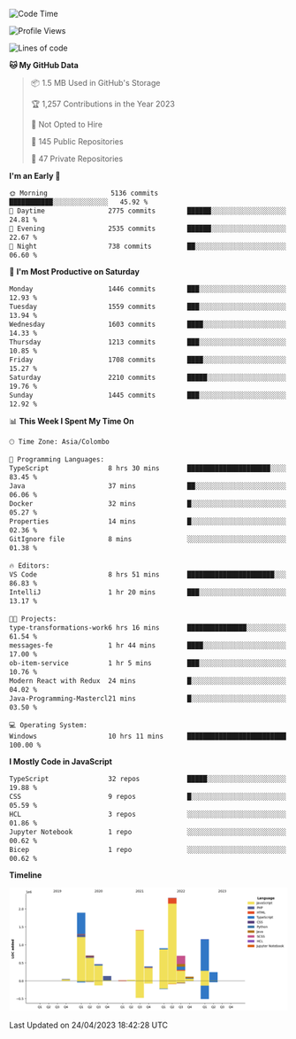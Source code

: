 
<!--START_SECTION:waka-->
![Code Time](http://img.shields.io/badge/Code%20Time-1%2C101%20hrs%2023%20mins-blue)

![Profile Views](http://img.shields.io/badge/Profile%20Views-0-blue)

![Lines of code](https://img.shields.io/badge/From%20Hello%20World%20I%27ve%20Written-10.5%20million%20lines%20of%20code-blue)

**🐱 My GitHub Data** 

> 📦 1.5 MB Used in GitHub's Storage 
 > 
> 🏆 1,257 Contributions in the Year 2023
 > 
> 🚫 Not Opted to Hire
 > 
> 📜 145 Public Repositories 
 > 
> 🔑 47 Private Repositories 
 > 
**I'm an Early 🐤** 

```text
🌞 Morning                5136 commits        ███████████░░░░░░░░░░░░░░   45.92 % 
🌆 Daytime                2775 commits        ██████░░░░░░░░░░░░░░░░░░░   24.81 % 
🌃 Evening                2535 commits        ██████░░░░░░░░░░░░░░░░░░░   22.67 % 
🌙 Night                  738 commits         ██░░░░░░░░░░░░░░░░░░░░░░░   06.60 % 
```
📅 **I'm Most Productive on Saturday** 

```text
Monday                   1446 commits        ███░░░░░░░░░░░░░░░░░░░░░░   12.93 % 
Tuesday                  1559 commits        ███░░░░░░░░░░░░░░░░░░░░░░   13.94 % 
Wednesday                1603 commits        ████░░░░░░░░░░░░░░░░░░░░░   14.33 % 
Thursday                 1213 commits        ███░░░░░░░░░░░░░░░░░░░░░░   10.85 % 
Friday                   1708 commits        ████░░░░░░░░░░░░░░░░░░░░░   15.27 % 
Saturday                 2210 commits        █████░░░░░░░░░░░░░░░░░░░░   19.76 % 
Sunday                   1445 commits        ███░░░░░░░░░░░░░░░░░░░░░░   12.92 % 
```


📊 **This Week I Spent My Time On** 

```text
🕑︎ Time Zone: Asia/Colombo

💬 Programming Languages: 
TypeScript               8 hrs 30 mins       █████████████████████░░░░   83.45 % 
Java                     37 mins             ██░░░░░░░░░░░░░░░░░░░░░░░   06.06 % 
Docker                   32 mins             █░░░░░░░░░░░░░░░░░░░░░░░░   05.27 % 
Properties               14 mins             █░░░░░░░░░░░░░░░░░░░░░░░░   02.36 % 
GitIgnore file           8 mins              ░░░░░░░░░░░░░░░░░░░░░░░░░   01.38 % 

🔥 Editors: 
VS Code                  8 hrs 51 mins       ██████████████████████░░░   86.83 % 
IntelliJ                 1 hr 20 mins        ███░░░░░░░░░░░░░░░░░░░░░░   13.17 % 

🐱‍💻 Projects: 
type-transformations-work6 hrs 16 mins       ███████████████░░░░░░░░░░   61.54 % 
messages-fe              1 hr 44 mins        ████░░░░░░░░░░░░░░░░░░░░░   17.00 % 
ob-item-service          1 hr 5 mins         ███░░░░░░░░░░░░░░░░░░░░░░   10.76 % 
Modern React with Redux  24 mins             █░░░░░░░░░░░░░░░░░░░░░░░░   04.02 % 
Java-Programming-Mastercl21 mins             █░░░░░░░░░░░░░░░░░░░░░░░░   03.50 % 

💻 Operating System: 
Windows                  10 hrs 11 mins      █████████████████████████   100.00 % 
```

**I Mostly Code in JavaScript** 

```text
TypeScript               32 repos            █████░░░░░░░░░░░░░░░░░░░░   19.88 % 
CSS                      9 repos             █░░░░░░░░░░░░░░░░░░░░░░░░   05.59 % 
HCL                      3 repos             ░░░░░░░░░░░░░░░░░░░░░░░░░   01.86 % 
Jupyter Notebook         1 repo              ░░░░░░░░░░░░░░░░░░░░░░░░░   00.62 % 
Bicep                    1 repo              ░░░░░░░░░░░░░░░░░░░░░░░░░   00.62 % 
```



**Timeline**

![Lines of Code chart](https://raw.githubusercontent.com/ccweerasinghe1994/ccweerasinghe1994/master/assets/bar_graph.png)


 Last Updated on 24/04/2023 18:42:28 UTC
<!--END_SECTION:waka-->

